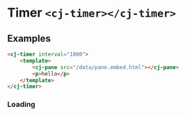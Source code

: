 # Timer `<cj-timer></cj-timer>`



## Examples


```html
<cj-timer interval="1000">
    <template>
        <cj-pane src="/data/pane.embed.html"></cj-pane>
        <p>hello</p>
    </template>
</cj-timer>
```
<cj-exec></cj-exec>




### Loading 

